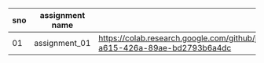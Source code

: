 |sno|assignment name|assignment link|
|---|---------------|---------------|
|01|assignment_01|https://colab.research.google.com/github/jyothi870/tejaswini5g5/blob/main/assignments/Assignment_01.ipynb#scrollTo=c32867b2-a615-426a-89ae-bd2793b6a4dc|
